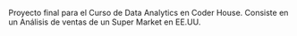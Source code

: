 Proyecto final para el Curso de Data Analytics en Coder House.
Consiste en un Análisis de ventas de un Super Market en EE.UU.
